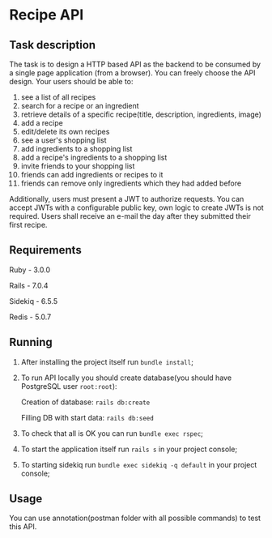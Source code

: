 # Recipe API

## Task description

The task is to design a HTTP based API as the backend to be consumed by a single page
application (from a browser). You can freely choose the API design.
Your users should be able to:
1. see a list of all recipes 
2. search for a recipe or an ingredient 
3. retrieve details of a specific recipe(title, description, ingredients, image)
4. add a recipe
5. edit/delete its own recipes
6. see a user's shopping list
7. add ingredients to a shopping list
8. add a recipe's ingredients to a shopping list
9. invite friends to your shopping list
10. friends can add ingredients or recipes to it
11. friends can remove only ingredients which they had added before

Additionally, users must present a JWT to authorize requests. You can accept JWTs with a
configurable public key, own logic to create JWTs is not required.
Users shall receive an e-mail the day after they submitted their first recipe.

## Requirements

Ruby - 3.0.0

Rails - 7.0.4

Sidekiq - 6.5.5

Redis - 5.0.7

## Running

1. After installing the project itself run `bundle install`;

2. To run API locally you should create database(you should have PostgreSQL user `root:root`):

    Creation of database: `rails db:create`
   
   Filling DB with start data: `rails db:seed`

3. To check that all is OK you can run `bundle exec rspec`;

4. To start the application itself run `rails s` in your project console;

5. To starting sidekiq run `bundle exec sidekiq -q default` in your project console;

## Usage

You can use annotation(postman folder with all possible commands) to test this API.
